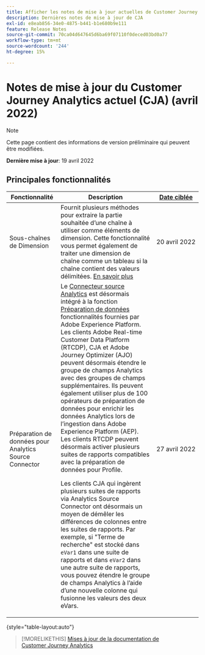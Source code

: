 ```yaml
---
title: Afficher les notes de mise à jour actuelles de Customer Journey Analytics
description: Dernières notes de mise à jour de CJA
exl-id: e8eab856-34e0-4875-b441-b1e680b9e111
feature: Release Notes
source-git-commit: 70ca04d647645d6ba69f07110f0deced03bd0a77
workflow-type: tm+mt
source-wordcount: '244'
ht-degree: 15%

---
```


# Notes de mise à jour du Customer Journey Analytics actuel (CJA) (avril 2022)

>[!NOTE]
>
>Cette page contient des informations de version préliminaire qui peuvent être modifiées.

**Dernière mise à jour**: 19 avril 2022

## Principales fonctionnalités

| Fonctionnalité | Description | [Date ciblée](/help/release-notes/releases.md) |
| ----------- | ---------- | ----- |
| Sous-chaînes de Dimension | Fournit plusieurs méthodes pour extraire la partie souhaitée d’une chaîne à utiliser comme éléments de dimension. Cette fonctionnalité vous permet également de traiter une dimension de chaîne comme un tableau si la chaîne contient des valeurs délimitées. [En savoir plus](../data-views/component-settings/substring.md) | 20 avril 2022 |
| Préparation de données pour Analytics Source Connector | Le [Connecteur source Analytics](https://experienceleague.adobe.com/docs/experience-platform/sources/ui-tutorials/create/adobe-applications/analytics.html?lang=fr) est désormais intégré à la fonction [Préparation de données](https://experienceleague.adobe.com/docs/experience-platform/data-prep/home.html) fonctionnalités fournies par Adobe Experience Platform. Les clients Adobe Real-time Customer Data Platform (RTCDP), CJA et Adobe Journey Optimizer (AJO) peuvent désormais étendre le groupe de champs Analytics avec des groupes de champs supplémentaires. Ils peuvent également utiliser plus de 100 opérateurs de préparation de données pour enrichir les données Analytics lors de l’ingestion dans Adobe Experience Platform (AEP). Les clients RTCDP peuvent désormais activer plusieurs suites de rapports compatibles avec la préparation de données pour Profile.<p>Les clients CJA qui ingèrent plusieurs suites de rapports via Analytics Source Connector ont désormais un moyen de démêler les différences de colonnes entre les suites de rapports. Par exemple, si &quot;Terme de recherche&quot; est stocké dans `eVar1` dans une suite de rapports et dans `eVar2` dans une autre suite de rapports, vous pouvez étendre le groupe de champs Analytics à l’aide d’une nouvelle colonne qui fusionne les valeurs des deux eVars. | 27 avril 2022 |

{style=&quot;table-layout:auto&quot;}

>[!MORELIKETHIS]
>[Mises à jour de la documentation de Customer Journey Analytics](/help/release-notes/doc-changes.md)

